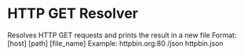 # HTTP GET Resolver
Resolves HTTP GET requests and prints the result in a new file
Format: [host] [path] [file_name]
Example: httpbin.org:80 /json httpbin.json
